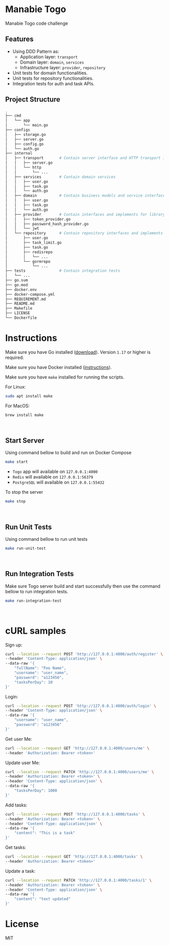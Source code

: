 # Manabie Togo
Manabie Togo code challenge
## Features
- Using DDD Pattern as:
  - Application layer: `transport`
  - Domain layer: `domain`, `services`
  - Infrastructure layer: `provider`, `repository`
- Unit tests for domain functionalities.
- Unit tests for repository functionalities.
- Integration tests for auth and task APIs.

## Project Structure

```sh
.
├── cmd
│   └── app
│       └── main.go
├── configs
│   ├── storage.go
│   ├── server.go
│   ├── config.go
│   └── auth.go
├── internal
│   ├── transport       # Contain server interface and HTTP transport implement
│   │   ├── server.go
│   │   └── http
│   │       └── ...
│   ├── services        # Contain domain services
│   │   ├── user.go
│   │   ├── task.go
│   │   └── auth.go
│   ├── domain          # Contain business models and service interfaces
│   │   ├── user.go
│   │   ├── task.go
│   │   └── auth.go
│   ├── provider        # Contain interfaces and implements for library provider
│   │   ├── token_provider.go
│   │   ├── password_hash_provider.go
│   │   └── jwt
│   └── repository      # Contain repository interfaces and implements
│       ├── user.go
│       ├── task_limit.go
│       ├── task.go
│       ├── redisrepo
│       │   └── ...
│       └── gormrepo
│           └── ...
├── tests               # Contain integration tests
│   └── ...
├── go.sum
├── go.mod
├── docker.env
├── docker-compose.yml
├── REQUIREMENT.md
├── README.md
├── Makefile
├── LICENSE
└── Dockerfile
```

# Instructions

Make sure you have Go installed ([download](https://go.dev/dl/)). Version `1.17` or higher is required.

Make sure you have Docker installed ([instructions](https://docs.docker.com/engine/install/)).

Make sure you have `make` installed for running the scripts.

For Linux:

```sh
sudo apt install make
```

For MacOS:

```sh
brew install make
```

<br/>

## Start Server

Using command bellow to build and run on Docker Compose

```sh
make start
```
- `Togo` app will available on `127.0.0.1:4000`
- `Redis` will available on `127.0.0.1:56379`
- `PostgreSQL` will available on `127.0.0.1:55432`

To stop the server

```sh
make stop
```

<br/>

## Run Unit Tests

Using command bellow to run unit tests

```sh
make run-unit-test
```

<br/>

## Run Integration Tests

Make sure Togo server build and start successfully then use the command bellow to run integration tests.

```sh
make run-integration-test
```

<br/>

# cURL samples

Sign up:

```sh
curl --location --request POST 'http://127.0.0.1:4000/auth/register' \
--header 'Content-Type: application/json' \
--data-raw '{
    "fullName": "Foo Name",
    "username": "user_name",
    "password": "a123456",
    "tasksPerDay": 10
}'
```

Login:

```sh
curl --location --request POST 'http://127.0.0.1:4000/auth/login' \
--header 'Content-Type: application/json' \
--data-raw '{
    "username": "user_name",
    "password": "a123456"
}'
```

Get user Me:

```sh
curl --location --request GET 'http://127.0.0.1:4000/users/me' \
--header 'Authorization: Bearer <token>'
```

Update user Me:

```sh
curl --location --request PATCH 'http://127.0.0.1:4000/users/me' \
--header 'Authorization: Bearer <token>' \
--header 'Content-Type: application/json' \
--data-raw '{
    "tasksPerDay": 1000
}'
```

Add tasks:

```sh
curl --location --request POST 'http://127.0.0.1:4000/tasks' \
--header 'Authorization: Bearer <token>' \
--header 'Content-Type: application/json' \
--data-raw '{
    "content": "This is a task"
}'
```

Get tasks:

```sh
curl --location --request GET 'http://127.0.0.1:4000/tasks' \
--header 'Authorization: Bearer <token>'
```

Update a task:

```sh
curl --location --request PATCH 'http://127.0.0.1:4000/tasks/1' \
--header 'Authorization: Bearer <token>' \
--header 'Content-Type: application/json' \
--data-raw '{
    "content": "text updated"
}'
```

# License

MIT